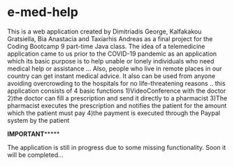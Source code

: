 # e-med-help

This is a web application created by Dimitriadis George, Kalfakakou Gratsiella, Bia Anastacia and Taxiarhis Andreas as a final project for the Coding Bootcamp 9 part-time Java class. The idea of a telemedicine application came to us prior to the COVID-19 pandemic as an application which its basic purpose is to help unable or lonely individuals who need medical help or assistance ... Also, people who live in remote places in our country can get instant medical advice. It also can be used from anyone avoiding overcrowding to the hospitals for no life-threatening reasons .. this application consists of 4 basic functions 1)VideoConference with the doctor 2)the doctor can fill a prescription and send it directly to a pharmacist 3)The pharmacist executes the prescription and notifies the patient for the amount which the patient must pay
4)the payment is executed through the Paypal system by the patient

**********************IMPORTANT***************************

The application is still in progress due to some missing functionality. Soon it will be completed...
